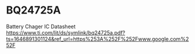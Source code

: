 # BQ24725A
Battery Chager IC
Datasheet https://www.ti.com/lit/ds/symlink/bq24725a.pdf?ts=1646891301124&ref_url=https%253A%252F%252Fwww.google.com%252F
